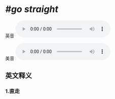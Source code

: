 # ***\#go straight*** 
英音
<audio src="./media/go straight1_AAC.aac" controls="controls"></audio>

美音
<audio src="./media/go straight2_AAC.aac" controls="controls"></audio>



  

英文释义
---
### 1.**直走**  


